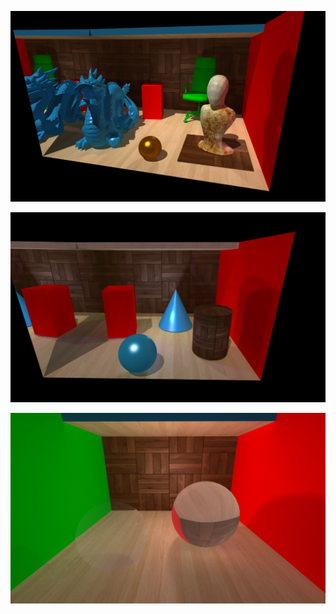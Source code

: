 
![Alt text](DragonScene.png?raw=true "DragonScene")


![Alt text](Primitives.png?raw=true "Primitives")


![Alt text](Transparent_Refractive.png?raw=true "Transparent_Refractive")
